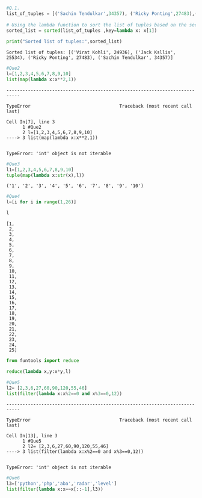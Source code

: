 ```python
#Q.1.
list_of_tuples = [('Sachin Tendulkar',34357), ('Ricky Ponting',27483),('Jack Ksllis' ,25534), ('Virat Kohli' ,24936)]
                  
# Using the lambda function to sort the list of tuples based on the second element of the tuple 
sorted_list = sorted(list_of_tuples ,key=lambda x: x[1])
                  
print("Sorted list of tuples:",sorted_list)
```

    Sorted list of tuples: [('Virat Kohli', 24936), ('Jack Ksllis', 25534), ('Ricky Ponting', 27483), ('Sachin Tendulkar', 34357)]



```python
#Que2
l=[1,2,3,4,5,6,7,8,9,10]
list(map(lambda x:x**2,1))
```


    ---------------------------------------------------------------------------

    TypeError                                 Traceback (most recent call last)

    Cell In[7], line 3
          1 #Que2
          2 l=[1,2,3,4,5,6,7,8,9,10]
    ----> 3 list(map(lambda x:x**2,1))


    TypeError: 'int' object is not iterable



```python
#Que3
l1=[1,2,3,4,5,6,7,8,9,10]
tuple(map(lambda x:str(x),l))
```




    ('1', '2', '3', '4', '5', '6', '7', '8', '9', '10')




```python
#Que4
l=[i for i in range(1,26)]
```


```python
l
```




    [1,
     2,
     3,
     4,
     5,
     6,
     7,
     8,
     9,
     10,
     11,
     12,
     13,
     14,
     15,
     16,
     17,
     18,
     19,
     20,
     21,
     22,
     23,
     24,
     25]




```python
from funtools import reduce
```


```python
reduce(lambda x,y:x*y,l)
```


```python
#Que5
l2= [2,3,6,27,60,90,120,55,46]
list(filter(lambda x:x%2==0 and x%3==0,12))

```


    ---------------------------------------------------------------------------

    TypeError                                 Traceback (most recent call last)

    Cell In[13], line 3
          1 #Que5
          2 l2= [2,3,6,27,60,90,120,55,46]
    ----> 3 list(filter(lambda x:x%2==0 and x%3==0,12))


    TypeError: 'int' object is not iterable



```python
#Que6
l3=['python','php','aba','radar','level']
list(filter(lambda x:x==x[::-1],l3))
```
